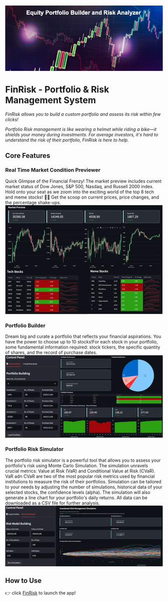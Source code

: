 ![cover_photo](./readmefile/Cover.png)

# FinRisk - Portfolio & Risk Management System
*FinRisk allows you to build a custom portfolio and assess its risk within 
few clicks!*

*Portfolio Risk management is like wearing a helmet while riding a bike—it 
shields your money during investments. For average investors, it's hard to 
understand the risk of their portfolio, FinRisk is here to help.*

## Core Features
### Real Time Market Condition Previewer
Quick Glimpse of the Financial Frenzy! The market preview includes current
market status of Dow Jones, S&P 500, Nasdaq, and Russell 2000 index. Hold onto 
your seat as we zoom into the exciting world of the top 8 tech and meme stocks! 
🚀🎢 Get the scoop on current prices, price changes, and the percentage shake-ups.
![market_preview](./readmefile/market_preview.png)
### Portfolio Builder
Dream big and curate a portfolio that reflects your financial aspirations. You 
have the power to choose up to 10 stocks!For each stock in your portfolio, some 
fundamental information required: stock tickers, the specific quantity of shares, 
and the record of purchase dates.
![portfolio_builder](./readmefile/portfolio_builder.png)

### Portfolio Risk Simulator
The portfolio risk simulator is a powerful tool that allows you to assess your portfolio's risk using
Monte Carlo Simulation. The simulation unravels crucial metrics: Value at Risk (VaR) and Conditional Value 
at Risk (CVaR). VaR adn CVaR are two of the most popular risk metrics used by financial institutions to 
measure the risk of their portfolios. Simulation can be tailored to your needs by adjusting the number 
of simulations, historical data of your selected stocks, the confidence levels (alpha). The simulation 
will also generate a line chart for your portfolio's daily returns. All data can be downloaded as a CSV file for
further analysis.
![portfolio_risk_simulator](./readmefile/risk_model.png)
## How to Use
👉 click [FinRisk](https://finrisk.streamlit.app/) to launch the app!